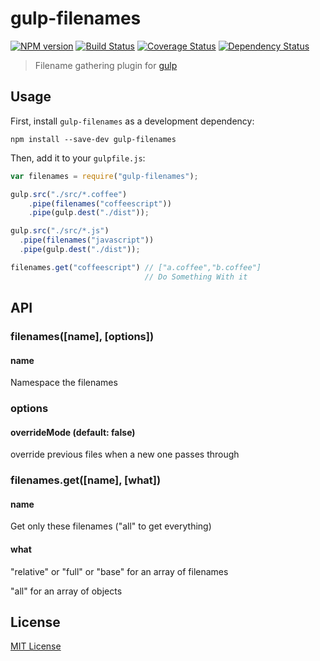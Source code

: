 
# gulp-filenames
[![NPM version][npm-image]][npm-url] [![Build Status][travis-image]][travis-url]  [![Coverage Status][coveralls-image]][coveralls-url] [![Dependency Status][depstat-image]][depstat-url]

> Filename gathering plugin for [gulp](https://github.com/wearefractal/gulp)

## Usage

First, install `gulp-filenames` as a development dependency:

```shell
npm install --save-dev gulp-filenames
```

Then, add it to your `gulpfile.js`:

```javascript
var filenames = require("gulp-filenames");

gulp.src("./src/*.coffee")
	.pipe(filenames("coffeescript"))
	.pipe(gulp.dest("./dist"));

gulp.src("./src/*.js")
  .pipe(filenames("javascript"))
  .pipe(gulp.dest("./dist"));

filenames.get("coffeescript") // ["a.coffee","b.coffee"] 
                              // Do Something With it
```

## API

### filenames([name], [options])

#### name

Namespace the filenames

### options

#### overrideMode (default: false)

override previous files when a new one passes through

### filenames.get([name], [what])

#### name 
Get only these filenames ("all" to get everything)

#### what

"relative" or "full" or "base" for an array of filenames

"all" for an array of objects

## License

[MIT License](http://en.wikipedia.org/wiki/MIT_License)

[npm-url]: https://npmjs.org/package/gulp-filenames
[npm-image]: https://badge.fury.io/js/gulp-filenames.png

[travis-url]: http://travis-ci.org/JohnyDays/gulp-filenames
[travis-image]: https://secure.travis-ci.org/JohnyDays/gulp-filenames.png?branch=master

[coveralls-url]: https://coveralls.io/r/JohnyDays/gulp-filenames
[coveralls-image]: https://coveralls.io/repos/JohnyDays/gulp-filenames/badge.png

[depstat-url]: https://david-dm.org/JohnyDays/gulp-filenames
[depstat-image]: https://david-dm.org/JohnyDays/gulp-filenames.png
